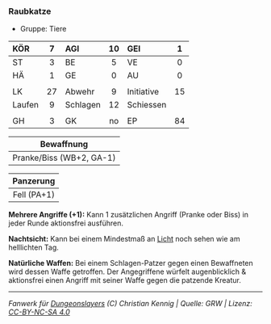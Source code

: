 ### Raubkatze

- Gruppe: Tiere

| KÖR    |  7  | AGI      | 10  | GEI        |  1  |
| :----- | :-: | :------- | :-: | :--------- | :-: |
| ST     |  3  | BE       |  5  | VE         |  0  |
| HÄ     |  1  | GE       |  0  | AU         |  0  |
|        |     |          |     |            |     |
| LK     | 27  | Abwehr   |  9  | Initiative | 15  |
| Laufen |  9  | Schlagen | 12  | Schiessen  |     |
|        |     |          |     |            |     |
| GH     |  3  | GK       | no  | EP         | 84  |

|        Bewaffnung        |
| :----------------------: |
| Pranke/Biss (WB+2, GA-1) |

|  Panzerung  |
| :---------: |
| Fell (PA+1) |

**Mehrere Angriffe (+1):** Kann 1 zusätzlichen Angriff (Pranke oder Biss) in jeder Runde aktionsfrei ausführen.

**Nachtsicht:** Kann bei einem Mindestmaß an [Licht](../../grw/zauber/licht.md) noch sehen wie am helllichten Tag.

**Natürliche Waffen:** Bei einem Schlagen-Patzer gegen einen Bewaffneten wird dessen Waffe getroffen. Der Angegriffene würfelt augenblicklich & aktionsfrei einen Angriff mit seiner Waffe gegen die patzende Kreatur.

---

_Fanwerk für [Dungeonslayers](https://www.dungeonslayers.net/) (C) Christian Kennig | Quelle: GRW | Lizenz: [CC-BY-NC-SA 4.0](https://creativecommons.org/licenses/by-nc-sa/4.0/deed.de)_
